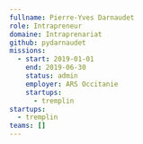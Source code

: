 ```yaml
---
fullname: Pierre-Yves Darnaudet
role: Intrapreneur
domaine: Intraprenariat
github: pydarnaudet
missions:
  - start: 2019-01-01
    end: 2019-06-30
    status: admin
    employer: ARS Occitanie
    startups:
      - tremplin
startups:
  - tremplin
teams: []
---
```

